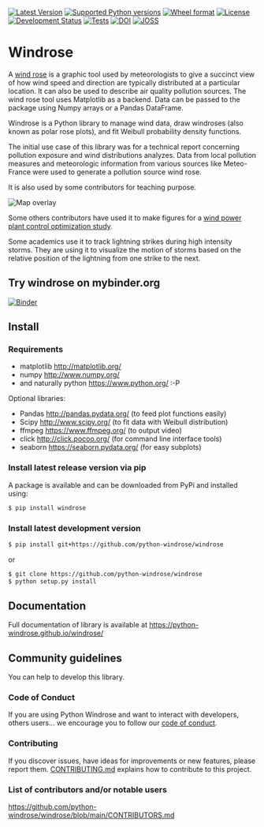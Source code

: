 [![Latest Version](https://img.shields.io/pypi/v/windrose.svg)](https://pypi.python.org/pypi/windrose/)
[![Supported Python versions](https://img.shields.io/pypi/pyversions/windrose.svg)](https://pypi.python.org/pypi/windrose/)
[![Wheel format](https://img.shields.io/pypi/wheel/windrose.svg)](https://pypi.python.org/pypi/windrose/)
[![License](https://img.shields.io/pypi/l/windrose.svg)](https://pypi.python.org/pypi/windrose/)
[![Development Status](https://img.shields.io/pypi/status/windrose.svg)](https://pypi.python.org/pypi/windrose/)
[![Tests](https://github.com/python-windrose/windrose/actions/workflows/tests.yml/badge.svg)](https://github.com/python-windrose/windrose/actions/workflows/tests.yml)
[![DOI](https://zenodo.org/badge/37549137.svg)](https://zenodo.org/badge/latestdoi/37549137)
[![JOSS](https://joss.theoj.org/papers/10.21105/joss.00268/status.svg)](https://joss.theoj.org/papers/10.21105/joss.00268)

# Windrose

A [wind rose](https://en.wikipedia.org/wiki/Wind_rose) is a graphic tool used by meteorologists to give a succinct view of how wind speed and direction are typically distributed at a particular location. It can also be used to describe air quality pollution sources. The wind rose tool uses Matplotlib as a backend. Data can be passed to the package using Numpy arrays or a Pandas DataFrame.

Windrose is a Python library to manage wind data, draw windroses (also known as polar rose plots), and fit Weibull probability density functions.

The initial use case of this library was for a technical report concerning pollution exposure and wind distributions analyzes. Data from local pollution measures and meteorologic information from various sources like Meteo-France were used to generate a pollution source wind rose.

It is also used by some contributors for teaching purpose.

![Map overlay](paper/screenshots/overlay.png)

Some others contributors have used it to make figures for a [wind power plant control optimization study](https://www.nrel.gov/docs/fy17osti/68185.pdf).

Some academics use it to track lightning strikes during high intensity storms. They are using it to visualize the motion of storms based on the relative position of the lightning from one strike to the next.

## Try windrose on mybinder.org

[![Binder](https://mybinder.org/badge_logo.svg)](https://mybinder.org/v2/gh/python-windrose/windrose/HEAD?labpath=notebooks)

## Install

### Requirements

- matplotlib http://matplotlib.org/
- numpy http://www.numpy.org/
- and naturally python https://www.python.org/ :-P

Optional libraries:

- Pandas http://pandas.pydata.org/ (to feed plot functions easily)
- Scipy http://www.scipy.org/ (to fit data with Weibull distribution)
- ffmpeg https://www.ffmpeg.org/ (to output video)
- click http://click.pocoo.org/ (for command line interface tools)
- seaborn https://seaborn.pydata.org/ (for easy subplots)

### Install latest release version via pip

A package is available and can be downloaded from PyPi and installed using:

```bash
$ pip install windrose
```

### Install latest development version

```bash
$ pip install git+https://github.com/python-windrose/windrose
```

or

```bash
$ git clone https://github.com/python-windrose/windrose
$ python setup.py install
```

## Documentation
Full documentation of library is available at https://python-windrose.github.io/windrose/

## Community guidelines

You can help to develop this library.

### Code of Conduct

If you are using Python Windrose and want to interact with developers, others users...
we encourage you to follow our [code of conduct](https://github.com/python-windrose/windrose/blob/master/CODE_OF_CONDUCT.md).

### Contributing

If you discover issues, have ideas for improvements or new features, please report them.
[CONTRIBUTING.md](https://github.com/python-windrose/windrose/blob/master/CONTRIBUTING.md) explains
how to contribute to this project.

### List of contributors and/or notable users
https://github.com/python-windrose/windrose/blob/main/CONTRIBUTORS.md
